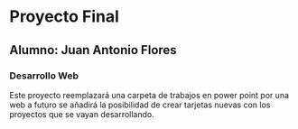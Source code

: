 # Proyecto Final
## Alumno: Juan Antonio Flores
### Desarrollo Web

Este proyecto reemplazará una carpeta de trabajos en power point por una web a futuro se añadirá la posibilidad de crear tarjetas nuevas con los proyectos que se vayan desarrollando.